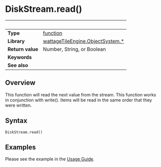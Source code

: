 # DiskStream.read()

|                      | &nbsp;
| -------------------- | ---------------------------------------------------------------
| __Type__             | [function](http://docs.coronalabs.com/api/type/Function.html)
| __Library__          | [wattageTileEngine.ObjectSystem.*](../lib_objectSystem.markdown)
| __Return value__     | Number, String, or Boolean
| __Keywords__         |
| __See also__         |


## Overview

This function will read the next value from the stream.  This
function works in conjunction with write().  Items will be
read in the same order that they were written.

## Syntax

	DiskStream.read()

## Examples

Please see the example in the [Usage Guide](../usageGuide.markdown).